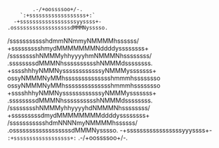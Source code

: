             .-/+oossssoo+/-.
        `:+ssssssssssssssssss+:`           
      -+ssssssssssssssssssyyssss+-         
    .ossssssssssssssssssdMMMNysssso.       
   /ssssssssssshdmmNNmmyNMMMMhssssss/      
  +ssssssssshmydMMMMMMMNddddyssssssss+     
 /sssssssshNMMMyhhyyyyhmNMMMNhssssssss/     
.ssssssssdMMMNhsssssssssshNMMMdssssssss.   
+sssshhhyNMMNyssssssssssssyNMMMysssssss+  
ossyNMMMNyMMhsssssssssssssshmmmhssssssso    
ossyNMMMNyMMhsssssssssssssshmmmhssssssso    
+sssshhhyNMMNyssssssssssssyNMMMysssssss+
.ssssssssdMMMNhsssssssssshNMMMdssssssss.                           
 /sssssssshNMMMyhhyyyyhdNMMMNhssssssss/                            
  +sssssssssdmydMMMMMMMMddddyssssssss+
   /ssssssssssshdmNNNNmyNMMMMhssssss/
    .ossssssssssssssssssdMMMNysssso.
      -+sssssssssssssssssyyyssss+-
        `:+ssssssssssssssssss+:`
            .-/+oossssoo+/-.
